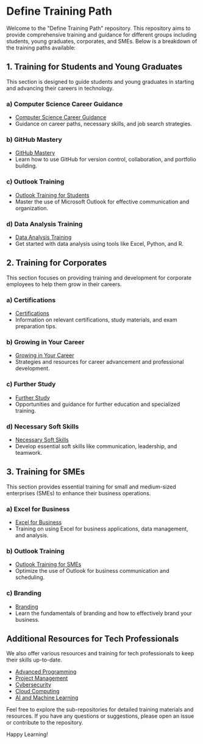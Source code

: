 # Define Training Path

Welcome to the "Define Training Path" repository. This repository aims to provide comprehensive training and guidance for different groups including students, young graduates, corporates, and SMEs. Below is a breakdown of the training paths available:

## 1. Training for Students and Young Graduates
This section is designed to guide students and young graduates in starting and advancing their careers in technology.

### a) Computer Science Career Guidance
- [Computer Science Career Guidance]([link-to-sub-repo](https://github.com/alushaks/CS-Career-Guidance))
- Guidance on career paths, necessary skills, and job search strategies.

### b) GitHub Mastery
- [GitHub Mastery]([link-to-sub-repo](https://github.com/alushaks/GitHub-Mastery))
- Learn how to use GitHub for version control, collaboration, and portfolio building.

### c) Outlook Training
- [Outlook Training for Students](link-to-sub-repo)
- Master the use of Microsoft Outlook for effective communication and organization.

### d) Data Analysis Training
- [Data Analysis Training](link-to-sub-repo)
- Get started with data analysis using tools like Excel, Python, and R.

## 2. Training for Corporates
This section focuses on providing training and development for corporate employees to help them grow in their careers.

### a) Certifications
- [Certifications](link-to-sub-repo)
- Information on relevant certifications, study materials, and exam preparation tips.

### b) Growing in Your Career
- [Growing in Your Career](link-to-sub-repo)
- Strategies and resources for career advancement and professional development.

### c) Further Study
- [Further Study](link-to-sub-repo)
- Opportunities and guidance for further education and specialized training.

### d) Necessary Soft Skills
- [Necessary Soft Skills](link-to-sub-repo)
- Develop essential soft skills like communication, leadership, and teamwork.

## 3. Training for SMEs
This section provides essential training for small and medium-sized enterprises (SMEs) to enhance their business operations.

### a) Excel for Business
- [Excel for Business](link-to-sub-repo)
- Training on using Excel for business applications, data management, and analysis.

### b) Outlook Training
- [Outlook Training for SMEs](link-to-sub-repo)
- Optimize the use of Outlook for business communication and scheduling.

### c) Branding
- [Branding](link-to-sub-repo)
- Learn the fundamentals of branding and how to effectively brand your business.

## Additional Resources for Tech Professionals
We also offer various resources and training for tech professionals to keep their skills up-to-date.

- [Advanced Programming](link-to-sub-repo)
- [Project Management](link-to-sub-repo)
- [Cybersecurity](link-to-sub-repo)
- [Cloud Computing](link-to-sub-repo)
- [AI and Machine Learning](link-to-sub-repo)

Feel free to explore the sub-repositories for detailed training materials and resources. If you have any questions or suggestions, please open an issue or contribute to the repository.

Happy Learning!

